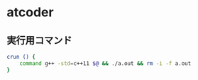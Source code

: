# atcoder

## 実行用コマンド
```bash
crun () {
    command g++ -std=c++11 $@ && ./a.out && rm -i -f a.out
}
```